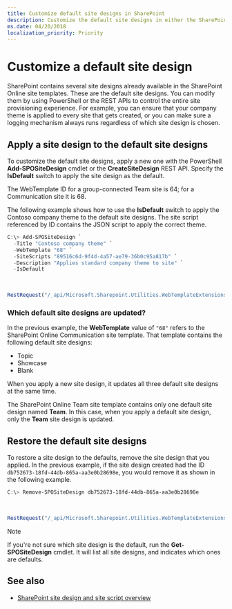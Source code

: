 ```yaml
---
title: Customize default site designs in SharePoint
description: Customize the default site designs in either the SharePoint Team site or Communication site template.
ms.date: 04/20/2018
localization_priority: Priority
---
```


# Customize a default site design

SharePoint contains several site designs already available in the SharePoint Online site templates. These are the default site designs. You can modify them by using PowerShell or the REST APIs to control the entire site provisioning experience. For example, you can ensure that your company theme is applied to every site that gets created, or you can make sure a logging mechanism always runs regardless of which site design is chosen.

## Apply a site design to the default site designs

To customize the default site designs, apply a new one with the PowerShell **Add-SPOSiteDesign** cmdlet or the **CreateSiteDesign** REST API. Specify the **IsDefault** switch to apply the site design as the default. 

The WebTemplate ID for a group-connected Team site is 64; for a Communication site it is 68.

The following example shows how to use the **IsDefault** switch to apply the Contoso company theme to the default site designs. The site script referenced by ID contains the JSON script to apply the correct theme.

```powershell
C:\> Add-SPOSiteDesign `
  -Title "Contoso company theme" `
  -WebTemplate "68" `
  -SiteScripts "89516c6d-9f4d-4a57-ae79-36b0c95a817b" `
  -Description "Applies standard company theme to site" `
  -IsDefault
```

<br/>

```javascript
RestRequest("/_api/Microsoft.Sharepoint.Utilities.WebTemplateExtensions.SiteScriptUtility.CreateSiteDesign", {info:{Title:"Contoso company theme", Description:"Applies standard company theme to site", SiteScriptIds:["89516c6d-9f4d-4a57-ae79-36b0c95a817b"],  WebTemplate:"68", IsDefault: true}});
```

### Which default site designs are updated?

In the previous example, the **WebTemplate** value of `"68"` refers to the SharePoint Online Communication site template. That template contains the following default site designs:

- Topic
- Showcase
- Blank

When you apply a new site design, it updates all three default site designs at the same time.

The SharePoint Online Team site template contains only one default site design named **Team**. In this case, when you apply a default site design, only the **Team** site design is updated.

## Restore the default site designs

To restore a site design to the defaults, remove the site design that you applied. In the previous example, if the site design created had the ID `db752673-18fd-44db-865a-aa3e0b28698e`, you would remove it as shown in the following example.

```powershell
C:\> Remove-SPOSiteDesign db752673-18fd-44db-865a-aa3e0b28698e
```

<br/>

```javascript
RestRequest("/_api/Microsoft.Sharepoint.Utilities.WebTemplateExtensions.SiteScriptUtility.DeleteSiteDesign", {id:"db752673-18fd-44db-865a-aa3e0b28698e"});
```

> [!NOTE]
> If you're not sure which site design is the default, run the **Get-SPOSiteDesign** cmdlet. It will list all site designs, and indicates which ones are defaults.

## See also

- [SharePoint site design and site script overview](site-design-overview.md)

